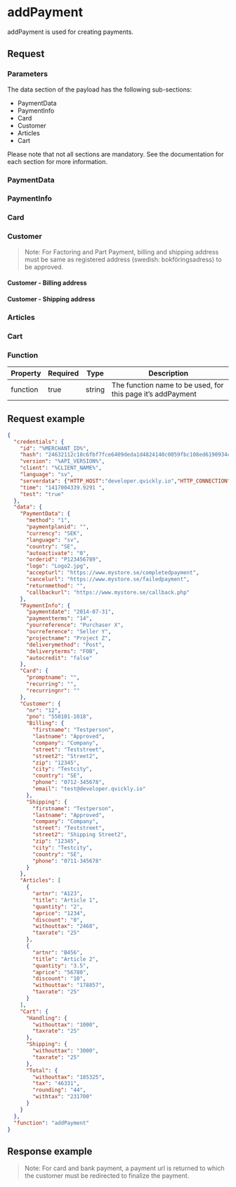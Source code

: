 # addPayment

addPayment is used for creating payments.


## Request

### Parameters
The data section of the payload has the following sub-sections:
* PaymentData
* PaymentInfo
* Card
* Customer
* Articles
* Cart

Please note that not all sections are mandatory. See the documentation for each section for more information.

### PaymentData

<include from="Snippets-Request.md" element-id="snippet-paymentdata" />

### PaymentInfo

<include from="Snippets-Request.md" element-id="snippet-paymentinfo" />

### Card

<include from="Snippets-Request.md" element-id="snippet-card" />

### Customer

> Note: For Factoring and Part Payment, billing and shipping address must be same as registered address (swedish: bokföringsadress) to be approved.

<include from="Snippets-Request.md" element-id="snippet-customer" />

#### Customer - Billing address

<include from="Snippets-Request.md" element-id="snippet-billing-address" />

#### Customer - Shipping address

<include from="Snippets-Request.md" element-id="snippet-shipping-address" />

### Articles

<include from="Snippets-Request.md" element-id="snippet-articles" />

### Cart

<include from="Snippets-Request.md" element-id="snippet-cart" />

### Function

| Property | Required | Type   | Description                                                 |
|----------|----------|--------|-------------------------------------------------------------|
| function | true     | string | The function name to be used, for this page it’s addPayment |

## Request example
```json
{
  "credentials": {
    "id": "%MERCHANT_ID%",
    "hash": "24632112c18c6fbf7fce6409deda1d4824140c0059fbc108ed6190934c47709caffcb8f8c47fd770ab53e4637e5dac1b8679faa30a248353775dbf336a67d202",
    "version": "%API_VERSION%",
    "client": "%CLIENT_NAME%",
    "language": "sv",
    "serverdata": {"HTTP_HOST":"developer.qvickly.io","HTTP_CONNECTION":"keep-alive","HTTP_CACHE_CONTROL":"max-age=0","HTTP_ACCEPT":"text\/html,application\/xhtml+xml,application\/xml;q=0.9,image\/webp,*\/*;q=0.8","HTTP_USER_AGENT":"Mozilla\/5.0 (Macintosh; Intel Mac OS X 10_10_1) AppleWebKit\/537.36 (KHTML, like Gecko) Chrome\/39.0.2171.95 Safari\/537.36","HTTP_ACCEPT_ENCODING":"gzip, deflate, sdch","HTTP_ACCEPT_LANGUAGE":"en-US,en;q=0.8","PATH":"\/sbin:\/usr\/sbin:\/bin:\/usr\/bin","SERVER_SOFTWARE":"Apache\/2.2.26 (Amazon)","SERVER_NAME":"developer.qvickly.io","SERVER_ADDR":"172.31.22.88","SERVER_PORT":"80","REMOTE_ADDR":"2.71.114.219","REMOTE_PORT":"53241","GATEWAY_INTERFACE":"CGI\/1.1","SERVER_PROTOCOL":"HTTP\/1.1","REQUEST_METHOD":"GET","QUERY_STRING":"","REQUEST_TIME":1421313644},
    "time": "1417004339.9291 ",
    "test": "true"
  },
  "data": {
    "PaymentData": {
      "method": "1",
      "paymentplanid": "",
      "currency": "SEK",
      "language": "sv",
      "country": "SE",
      "autoactivate": "0",
      "orderid": "P123456789",
      "logo": "Logo2.jpg",
      "accepturl": "https://www.mystore.se/completedpayment",
      "cancelurl": "https://www.mystore.se/failedpayment",
      "returnmethod": "",
      "callbackurl": "https://www.mystore.se/callback.php"
    },
    "PaymentInfo": {
      "paymentdate": "2014-07-31",
      "paymentterms": "14",
      "yourreference": "Purchaser X",
      "ourreference": "Seller Y",
      "projectname": "Project Z",
      "deliverymethod": "Post",
      "deliveryterms": "FOB",
      "autocredit": "false"
    },
    "Card": {
      "promptname": "",
      "recurring": "",
      "recurringnr": ""
    },
    "Customer": {
      "nr": "12",
      "pno": "550101-1018",
      "Billing": {
        "firstname": "Testperson",
        "lastname": "Approved",
        "company": "Company",
        "street": "Teststreet",
        "street2": "Street2",
        "zip": "12345",
        "city": "Testcity",
        "country": "SE",
        "phone": "0712-345678",
        "email": "test@developer.qvickly.io"
      },
      "Shipping": {
        "firstname": "Testperson",
        "lastname": "Approved",
        "company": "Company",
        "street": "Teststreet",
        "street2": "Shipping Street2",
        "zip": "12345",
        "city": "Testcity",
        "country": "SE",
        "phone": "0711-345678"
      }
    },
    "Articles": [
      {
        "artnr": "A123",
        "title": "Article 1",
        "quantity": "2",
        "aprice": "1234",
        "discount": "0",
        "withouttax": "2468",
        "taxrate": "25"
      },
      {
        "artnr": "B456",
        "title": "Article 2",
        "quantity": "3.5",
        "aprice": "56780",
        "discount": "10",
        "withouttax": "178857",
        "taxrate": "25"
      }
    ],
    "Cart": {
      "Handling": {
        "withouttax": "1000",
        "taxrate": "25"
      },
      "Shipping": {
        "withouttax": "3000",
        "taxrate": "25"
      },
      "Total": {
        "withouttax": "185325",
        "tax": "46331",
        "rounding": "44",
        "withtax": "231700"
      }
    }
  },
  "function": "addPayment"
}
```

## Response example

> Note: For card and bank payment, a payment url is returned to which the customer must be redirected to finalize the payment.

<include from="Snippets-Response.md" element-id="snippet-payment"></include>

<include from="Snippets-Response.md" element-id="snippet-payment-json"></include>